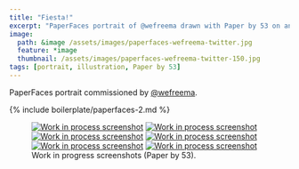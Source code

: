 ```yaml
---
title: "Fiesta!"
excerpt: "PaperFaces portrait of @wefreema drawn with Paper by 53 on an iPad."
image: 
  path: &image /assets/images/paperfaces-wefreema-twitter.jpg 
  feature: *image
  thumbnail: /assets/images/paperfaces-wefreema-twitter-150.jpg
tags: [portrait, illustration, Paper by 53]
---
```


PaperFaces portrait commissioned by [@wefreema](http://twitter.com/wefreema).

{% include boilerplate/paperfaces-2.md %}

<figure class="half">
	<a href="/assets/images/paperfaces-wefreema-process-1-lg.jpg"><img src="/assets/images/paperfaces-wefreema-process-1-600.jpg" alt="Work in process screenshot"></a>
	<a href="/assets/images/paperfaces-wefreema-process-2-lg.jpg"><img src="/assets/images/paperfaces-wefreema-process-2-600.jpg" alt="Work in process screenshot"></a>
	<a href="/assets/images/paperfaces-wefreema-process-3-lg.jpg"><img src="/assets/images/paperfaces-wefreema-process-3-600.jpg" alt="Work in process screenshot"></a>
	<a href="/assets/images/paperfaces-wefreema-process-4-lg.jpg"><img src="/assets/images/paperfaces-wefreema-process-4-600.jpg" alt="Work in process screenshot"></a>
	<a href="/assets/images/paperfaces-wefreema-process-5-lg.jpg"><img src="/assets/images/paperfaces-wefreema-process-5-600.jpg" alt="Work in process screenshot"></a>
	<a href="/assets/images/paperfaces-wefreema-process-6-lg.jpg"><img src="/assets/images/paperfaces-wefreema-process-6-600.jpg" alt="Work in process screenshot"></a>
	<figcaption>Work in progress screenshots (Paper by 53).</figcaption>
</figure>
